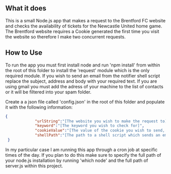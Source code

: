 What it does
------------

This is a small Node.js app that makes a request to the Brentford FC website and checks the availability of tickets for the Newcastle United home game.
The Brentford website requires a Cookie generated the first time you visit the website so therefore I make two concurrent requests.

How to Use
------------

To run the app you must first install node and run 'npm install' from within the root of this folder to install the 'request' module which is the only required module.
If you wish to send an email from the notifier shell script replace the subject, address and body with your required text.
If you are using gmail you must add the adress of your machine to the list of contacts or it will be filtered into your spam folder.

Create a a json file called 'config.json' in the root of this folder and populate it with the following information:

```json
{
             "urlString":"[The website you wish to make the request to]",
             "keyword":"[The keyword you wish to check for]",
             "cookieValue":"[The value of the cookie you wish to send, alternatively you can leave this as a blank string]",
             "shellPath":"[The path to a shell script which sends an email to your address with your chosen text']"
 }
 ```

In my particular case I am running this app through a cron job at specific times of the day.
If you plan to do this make sure to specify the full path of your node.js installation by running 'which node' and the full path of server.js within this project.
